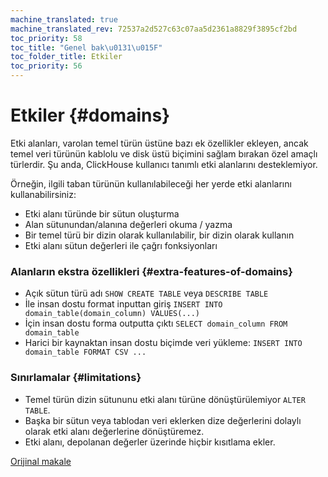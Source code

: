 ```yaml
---
machine_translated: true
machine_translated_rev: 72537a2d527c63c07aa5d2361a8829f3895cf2bd
toc_priority: 58
toc_title: "Genel bak\u0131\u015F"
toc_folder_title: Etkiler
toc_priority: 56
---
```


# Etkiler {#domains}

Etki alanları, varolan temel türün üstüne bazı ek özellikler ekleyen, ancak temel veri türünün kablolu ve disk üstü biçimini sağlam bırakan özel amaçlı türlerdir. Şu anda, ClickHouse kullanıcı tanımlı etki alanlarını desteklemiyor.

Örneğin, ilgili taban türünün kullanılabileceği her yerde etki alanlarını kullanabilirsiniz:

-   Etki alanı türünde bir sütun oluşturma
-   Alan sütunundan/alanına değerleri okuma / yazma
-   Bir temel türü bir dizin olarak kullanılabilir, bir dizin olarak kullanın
-   Etki alanı sütun değerleri ile çağrı fonksiyonları

### Alanların ekstra özellikleri {#extra-features-of-domains}

-   Açık sütun türü adı `SHOW CREATE TABLE` veya `DESCRIBE TABLE`
-   İle insan dostu format inputtan giriş `INSERT INTO domain_table(domain_column) VALUES(...)`
-   İçin insan dostu forma outputta çıktı `SELECT domain_column FROM domain_table`
-   Harici bir kaynaktan insan dostu biçimde veri yükleme: `INSERT INTO domain_table FORMAT CSV ...`

### Sınırlamalar {#limitations}

-   Temel türün dizin sütununu etki alanı türüne dönüştürülemiyor `ALTER TABLE`.
-   Başka bir sütun veya tablodan veri eklerken dize değerlerini dolaylı olarak etki alanı değerlerine dönüştüremez.
-   Etki alanı, depolanan değerler üzerinde hiçbir kısıtlama ekler.

[Orijinal makale](https://clickhouse.tech/docs/en/data_types/domains/overview) <!--hide-->
